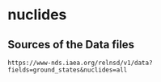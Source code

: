 # nuclides

## Sources of the Data files

`https://www-nds.iaea.org/relnsd/v1/data?fields=ground_states&nuclides=all`
